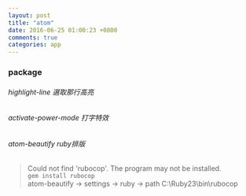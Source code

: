 ```yaml
---
layout: post
title: "atom"
date: 2016-06-25 01:00:23 +0800
comments: true
categories: app
---
```

### package
###### highlight-line 選取那行高亮   
###### activate-power-mode 打字特效   
###### atom-beautify ruby排版   
> Could not find 'rubocop'. The program may not be installed.  
> `gem install rubocop`  
> atom-beautify -> settings -> ruby -> path C:\Ruby23\bin\rubocop  
